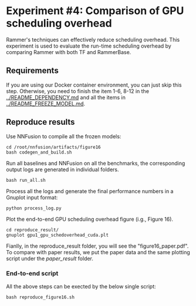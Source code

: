 # Experiment #4: Comparison of GPU scheduling overhead

Rammer's techniques can effectively reduce scheduling overhead. 
This experiment is used to evaluate the run-time scheduling overhead by comparing Rammer with both TF and RammerBase.

## Requirements

If you are using our Docker container environment, you can just skip this step. Otherwise, you need to finish the item 1-6, 8-12 in the [../README_DEPENDENCY.md](../README_DEPENDENCY.md) and all the items in [../README_FREEZE_MODEL.md](../README_FREEZE_MODEL.md).

## Reproduce results
Use NNFusion to compile all the frozen models:
```
cd /root/nnfusion/artifacts/figure16
bash codegen_and_build.sh
```
Run all baselines and NNFusion on all the benchmarks, the corresponding output logs are generated in individual folders. 
```
bash run_all.sh
```
Process all the logs and generate the final performance numbers in a Gnuplot input format:
```
python process_log.py
```
Plot the end-to-end GPU scheduling overhead figure (i.g., Figure 16). 
```
cd reproduce_result/
gnuplot gpu1_gpu_schedoverhead_cuda.plt
```
Fianlly, in the reproduce_result folder, you will see the "figure16_paper.pdf".
To compare with paper results, we put the paper data and the same plotting script under the *paper_result* folder.

### End-to-end script
All the above steps can be exected by the below single script:
```
bash reproduce_figure16.sh
```